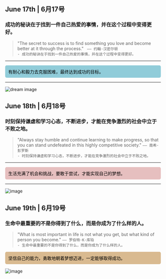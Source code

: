 ## June 17th | 6月17号
### 成功的秘诀在于找到一件自己热爱的事情，并在这个过程中变得更好。
>
>"The secret to success is to find something you love and become better at it through the process."
` —— 约翰·汉密尔顿`<br>
`- 成功的秘诀在于找到一件自己热爱的事情，并在这个过程中变得更好。`<br>

---

<div style="background-color:#90ccd9;border-radius:5px;padding:10px;color:black;"> 有耐心和毅力去克服困难，最终达到成功的目标。</div>

---

![dream image](https://source.unsplash.com/960x640/?成功&努力)

## June 18th | 6月18号
### 时刻保持谦虚和学习心态，不断进步，才能在竞争激烈的社会中立于不败之地。
>"Always stay humble and continue learning to make progress, so that you can stand undefeated in this highly competitive society."
>`—— 南希·彭罗斯`<br>
 `- 时刻保持谦虚和学习心态，不断进步，才能在竞争激烈的社会中立于不败之地。`<br>

---

<div style="background-color:#e6bfbf;border-radius:5px;padding:10px;color:black;">生活充满了机会和挑战，要敢于尝试，才能实现自己的梦想。</div>

---

![image](https://github.com/vagmr/Guestbook/assets/77198027/6513216a-eb10-4f5f-92ca-585f530d1f7a)

## June 19th | 6月19号
### 生命中最重要的不是你得到了什么，而是你成为了什么样的人。
>"What is most important in life is not what you get, but what kind of person you become."
>`—— 罗伯特·K·库珀`<br>
`- 生命中最重要的不是你得到了什么，而是你成为了什么样的人。`<br>

<div style="background-color:#d9ba90;border-radius:5px;padding:10px;color:black;">坚信自己的能力，勇敢地朝着梦想迈进，一定能够取得成功。</div>

![image](https://github.com/vagmr/Guestbook/assets/77198027/269611c4-1069-43ab-9497-243e571e3dd7)


